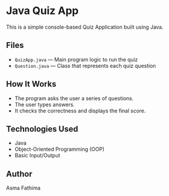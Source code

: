 # Java Quiz App

This is a simple console-based Quiz Application built using Java.

##  Files

- `QuizApp.java` — Main program logic to run the quiz
- `Question.java` — Class that represents each quiz question

##  How It Works

- The program asks the user a series of questions.
- The user types answers.
- It checks the correctness and displays the final score.

##  Technologies Used

- Java
- Object-Oriented Programming (OOP)
- Basic Input/Output

##  Author
Asma Fathima
